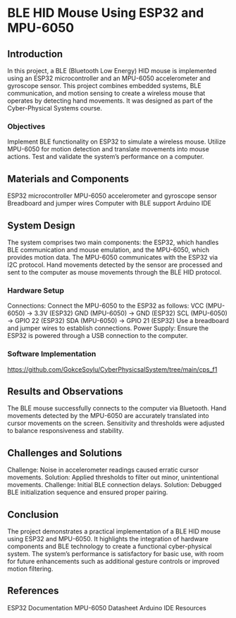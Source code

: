 # BLE HID Mouse Using ESP32 and MPU-6050 



## Introduction 

In this project, a BLE (Bluetooth Low Energy) HID mouse is implemented using an ESP32 microcontroller and an MPU-6050 accelerometer and gyroscope sensor. This project combines embedded systems, BLE communication, and motion sensing to create a wireless mouse that operates by detecting hand movements. It was designed as part of the Cyber-Physical Systems course. 

### Objectives 

Implement BLE functionality on ESP32 to simulate a wireless mouse. 
Utilize MPU-6050 for motion detection and translate movements into mouse actions. 
Test and validate the system’s performance on a computer. 
## Materials and Components 

ESP32 microcontroller 
MPU-6050 accelerometer and gyroscope sensor 
Breadboard and jumper wires 
Computer with BLE support 
Arduino IDE 
## System Design 

The system comprises two main components: the ESP32, which handles BLE communication and mouse emulation, and the MPU-6050, which provides motion data. The MPU-6050 communicates with the ESP32 via I2C protocol. Hand movements detected by the sensor are processed and sent to the computer as mouse movements through the BLE HID protocol. 

### Hardware Setup 

Connections: 
Connect the MPU-6050 to the ESP32 as follows: 
VCC (MPU-6050) → 3.3V (ESP32) 
GND (MPU-6050) → GND (ESP32) 
SCL (MPU-6050) → GPIO 22 (ESP32) 
SDA (MPU-6050) → GPIO 21 (ESP32) 
Use a breadboard and jumper wires to establish connections. 
Power Supply: 
Ensure the ESP32 is powered through a USB connection to the computer. 
### Software Implementation 
 https://github.com/GokceSoylu/CyberPhysicsalSystem/tree/main/cps_f1 

## Results and Observations 

The BLE mouse successfully connects to the computer via Bluetooth. 
Hand movements detected by the MPU-6050 are accurately translated into cursor movements on the screen. 
Sensitivity and thresholds were adjusted to balance responsiveness and stability. 
## Challenges and Solutions 

Challenge: Noise in accelerometer readings caused erratic cursor movements. 
Solution: Applied thresholds to filter out minor, unintentional movements. 
Challenge: Initial BLE connection delays. 
Solution: Debugged BLE initialization sequence and ensured proper pairing. 
## Conclusion 

The project demonstrates a practical implementation of a BLE HID mouse using ESP32 and MPU-6050. It highlights the integration of hardware components and BLE technology to create a functional cyber-physical system. The system’s performance is satisfactory for basic use, with room for future enhancements such as additional gesture controls or improved motion filtering. 

## References 

ESP32 Documentation 
MPU-6050 Datasheet 
Arduino IDE Resources 
 

 